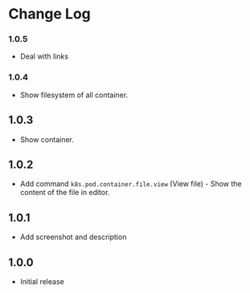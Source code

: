 # Change Log

### 1.0.5

- Deal with links

### 1.0.4

- Show filesystem of all container.

## 1.0.3

- Show container.

## 1.0.2

- Add command `k8s.pod.container.file.view` (View file) - Show the content of the file in editor.

## 1.0.1

- Add screenshot and description

## 1.0.0

- Initial release
